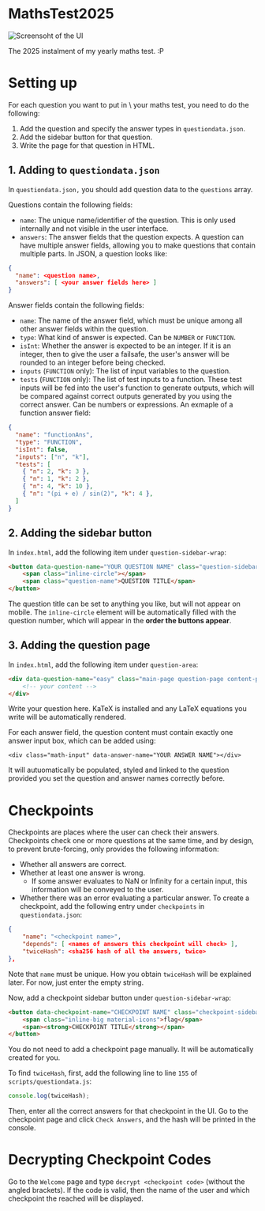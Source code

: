 # MathsTest2025

![Screensoht of the UI](https://github.com/CAG2Mark/MathsTest2024/assets/55091936/153f0406-9ed7-4ed5-9e64-c434b3c7949b)

The 2025 instalment of my yearly maths test. :P

# Setting up
For each question you want to put in \ your maths test, you need to do the following:
1. Add the question and specify the answer types in `questiondata.json`.
2. Add the sidebar button for that question.
3. Write the page for that question in HTML.

## 1. Adding to `questiondata.json`
In `questiondata.json,` you should add question data to the `questions` array.

Questions contain the following fields:
- `name`: The unique name/identifier of the question. This is only used internally and not visible in the user interface.
- `answers`: The answer fields that the question expects. A question can have multiple answer fields, allowing you to make questions that contain multiple parts.
In JSON, a question looks like:
```json
{
  "name": <question name>,
  "answers": [ <your answer fields here> ]
}
```
Answer fields contain the following fields:
- `name`: The name of the answer field, which must be unique among all other answer fields within the question.
- `type`: What kind of answer is expected. Can be `NUMBER` or `FUNCTION`.
- `isInt`: Whether the answer is expected to be an integer. If it is an integer, then to give the user a failsafe, the user's answer will be rounded to an integer before being checked.
- `inputs` (`FUNCTION` only): The list of input variables to the question.
- `tests` (`FUNCTION` only): The list of test inputs to a function. These test inputs will be fed into the user's function to generate outputs, which will be compared against correct outputs generated by you using the correct answer. Can be numbers or expressions.
An exmaple of a function answer field:
```json
{
  "name": "functionAns",
  "type": "FUNCTION",
  "isInt": false,
  "inputs": ["n", "k"],
  "tests": [
    { "n": 2, "k": 3 },
    { "n": 1, "k": 2 },
    { "n": 4, "k": 10 },
    { "n": "(pi + e) / sin(2)", "k": 4 },
  ]
}
```
## 2. Adding the sidebar button
In `index.html`, add the following item under `question-sidebar-wrap`:
```html
<button data-question-name="YOUR QUESTION NAME" class="question-sidebar-button sidebar-button">
    <span class="inline-circle"></span>
    <span class="question-name">QUESTION TITLE</span>
</button>
```
The question title can be set to anything you like, but will not appear on mobile. The `inline-circle` element will be automatically filled with the question number, which will appear in the **order the buttons appear**.
## 3. Adding the question page
In `index.html`, add the following item under `question-area`:
```html
<div data-question-name="easy" class="main-page question-page content-page">
    <!-- your content -->
</div>
```
Write your question here. KaTeX is installed and any LaTeX equations you write will be automatically rendered.

For each answer field, the question content must contain exactly one answer input box, which can be added using:
```
<div class="math-input" data-answer-name="YOUR ANSWER NAME"></div>
```
It will autuomatically be populated, styled and linked to the question provided you set the question and answer names correctly before.

# Checkpoints
Checkpoints are places where the user can check their answers. Checkpoints check one or more questions at the same time, and by design, to prevent brute-forcing, only provides the following information:
- Whether all answers are correct.
- Whether at least one answer is wrong.
  - If some answer evaluates to NaN or Infinity for a certain input, this information will be conveyed to the user.
- Whether there was an error evaluating a particular answer.
To create a checkpoint, add the following entry under `checkpoints` in `questiondata.json`:
```json
{ 
    "name": "<checkpoint name>", 
    "depends": [ <names of answers this checkpoint will check> ],
    "twiceHash": <sha256 hash of all the answers, twice>
},
```
Note that `name` must be unique. How you obtain `twiceHash` will be explained later. For now, just enter the empty string.

Now, add a checkpoint sidebar button under `question-sidebar-wrap`:
```html
<button data-checkpoint-name="CHECKPOINT NAME" class="checkpoint-sidebar-button sidebar-button">
    <span class="inline-big material-icons">flag</span>
    <span><strong>CHECKPOINT TITLE</strong></span>
</button>
```
You do not need to add a checkpoint page manually. It will be automatically created for you.

To find `twiceHash`, first, add the following line to line `155` of `scripts/questiondata.js`:
```js
console.log(twiceHash);
```
Then, enter all the correct answers for that checkpoint in the UI. Go to the checkpoint page and click `Check Answers`, and the hash will be printed in the console.

# Decrypting Checkpoint Codes
Go to the `Welcome` page and type `decrypt <checkpoint code>` (without the angled brackets). If the code is valid, then the name of the user and which checkpoint the reached will be displayed.
